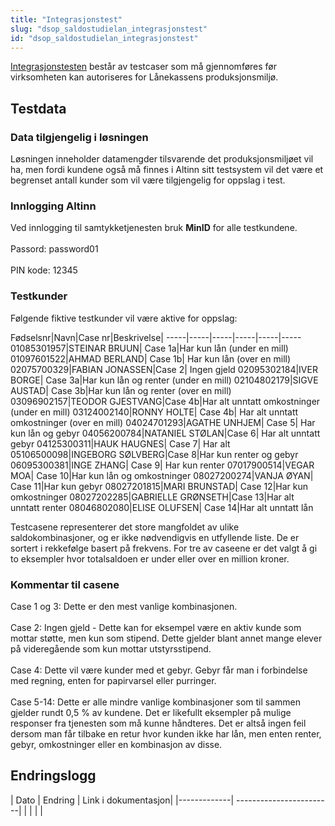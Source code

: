 ```yaml
---
title: "Integrasjonstest"
slug: "dsop_saldostudielan_integrasjonstest"
id: "dsop_saldostudielan_integrasjonstest"
---
```


[Integrasjonstesten](assets/Saldostudielan_integration_test.xlsx) består av testcaser som må gjennomføres før virksomheten kan autoriseres for Lånekassens produksjonsmiljø.

## Testdata

### Data tilgjengelig i løsningen
Løsningen inneholder datamengder tilsvarende det produksjonsmiljøet vil ha, men fordi kundene også må finnes i Altinn sitt testsystem vil det være et begrenset antall kunder som vil være tilgjengelig for oppslag i test.

### Innlogging Altinn
Ved innlogging til samtykketjenesten bruk **MinID** for alle testkundene. <br><br>
Passord: password01 <br><br>
PIN kode: 12345

### Testkunder

Følgende fiktive testkunder vil være aktive for oppslag:

Fødselsnr|Navn|Case nr|Beskrivelse|
-----|-----|-----|-----|-----|-----
01085301957|STEINAR BRUUN|	Case 1a|Har kun lån (under en mill)
01097601522|AHMAD BERLAND|	Case 1b| Har kun lån (over en mill)
02075700329|FABIAN JONASSEN|Case 2|	Ingen gjeld
02095302184|IVER BORGE|	Case 3a|Har kun lån og renter (under en mill)
02104802179|SIGVE AUSTAD|	Case 3b|Har kun lån og renter (over en mill)
03096902157|TEODOR GJESTVANG|Case 4b|Har alt unntatt omkostninger (under en mill)
03124002140|RONNY HOLTE|	Case 4b|	Har alt unntatt omkostninger (over en mill)
04024701293|AGATHE UNHJEM|	Case 5|	Har kun lån og gebyr
04056200784|NATANIEL STØLAN|Case 6|	Har alt unntatt gebyr
04125300311|HAUK HAUGNES|	Case 7|	Har alt
05106500098|INGEBORG SØLVBERG|Case 8|Har kun renter og gebyr
06095300381|INGE ZHANG|	Case 9|	Har kun renter
07017900514|VEGAR MOA|	Case 10|Har kun lån og omkostninger
08027200274|VANJA ØYAN|	Case 11|Har kun gebyr
08027201815|MARI BRUNSTAD|	Case 12|Har kun omkostninger
08027202285|GABRIELLE GRØNSETH|Case 13|Har alt unntatt renter
08046802080|ELISE OLUFSEN|	Case 14|Har alt unntatt lån

Testcasene representerer det store mangfoldet av ulike saldokombinasjoner, og er ikke nødvendigvis en utfyllende liste. De er sortert i rekkefølge basert på frekvens. For tre av caseene er det valgt å gi to eksempler hvor totalsaldoen er under eller over en million kroner.

### Kommentar til casene
Case 1 og 3: Dette er den mest vanlige kombinasjonen.<br><br>
Case 2: Ingen gjeld - Dette kan for eksempel være en aktiv kunde som mottar støtte, men kun som stipend. Dette gjelder blant annet mange elever på videregående som kun mottar utstyrsstipend.<br><br>
Case 4: Dette vil være kunder med et gebyr. Gebyr får man i forbindelse med regning, enten for papirvarsel eller purringer.<br><br>
Case 5-14: Dette er alle mindre vanlige kombinasjoner som til sammen gjelder rundt 0,5 % av kundene. Det er likefullt eksempler på mulige responser fra tjenesten som må kunne håndteres. Det er altså ingen feil dersom man får tilbake en retur hvor kunden ikke har lån, men enten renter, gebyr, omkostninger eller en kombinasjon av disse.

## Endringslogg

| Dato         | Endring  | Link i dokumentasjon|
|-------------| ------------------------|
|     |   | |
